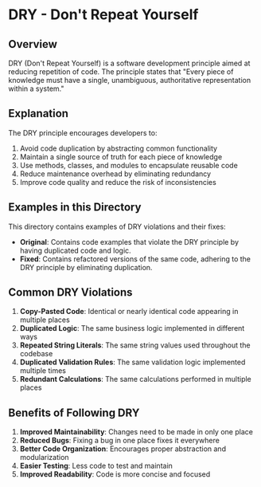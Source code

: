 # DRY - Don't Repeat Yourself

## Overview
DRY (Don't Repeat Yourself) is a software development principle aimed at reducing repetition of code. The principle states that "Every piece of knowledge must have a single, unambiguous, authoritative representation within a system."

## Explanation
The DRY principle encourages developers to:

1. Avoid code duplication by abstracting common functionality
2. Maintain a single source of truth for each piece of knowledge
3. Use methods, classes, and modules to encapsulate reusable code
4. Reduce maintenance overhead by eliminating redundancy
5. Improve code quality and reduce the risk of inconsistencies

## Examples in this Directory

This directory contains examples of DRY violations and their fixes:

- **Original**: Contains code examples that violate the DRY principle by having duplicated code and logic.
- **Fixed**: Contains refactored versions of the same code, adhering to the DRY principle by eliminating duplication.

## Common DRY Violations

1. **Copy-Pasted Code**: Identical or nearly identical code appearing in multiple places
2. **Duplicated Logic**: The same business logic implemented in different ways
3. **Repeated String Literals**: The same string values used throughout the codebase
4. **Duplicated Validation Rules**: The same validation logic implemented multiple times
5. **Redundant Calculations**: The same calculations performed in multiple places

## Benefits of Following DRY

1. **Improved Maintainability**: Changes need to be made in only one place
2. **Reduced Bugs**: Fixing a bug in one place fixes it everywhere
3. **Better Code Organization**: Encourages proper abstraction and modularization
4. **Easier Testing**: Less code to test and maintain
5. **Improved Readability**: Code is more concise and focused